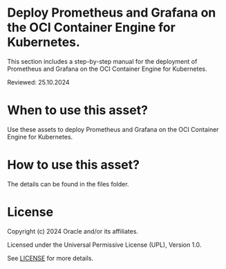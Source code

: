 # Deploy Prometheus and Grafana on the OCI Container Engine for Kubernetes.

This section includes a step-by-step manual for the deployment of Prometheus and Grafana on the OCI Container Engine for Kubernetes.

Reviewed: 25.10.2024

# When to use this asset?

Use these assets to deploy Prometheus and Grafana on the OCI Container Engine for Kubernetes.

# How to use this asset?

The details can be found in the files folder.

# License

Copyright (c) 2024 Oracle and/or its affiliates.

Licensed under the Universal Permissive License (UPL), Version 1.0.

See [LICENSE](https://github.com/oracle-devrel/technology-engineering/blob/main/LICENSE) for more details.
